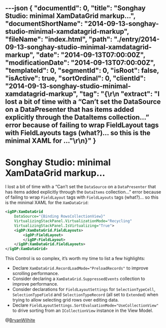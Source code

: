 ---json
{
  "documentId": 0,
  "title": "Songhay Studio: minimal XamDataGrid markup…",
  "documentShortName": "2014-09-13-songhay-studio-minimal-xamdatagrid-markup",
  "fileName": "index.html",
  "path": "./entry/2014-09-13-songhay-studio-minimal-xamdatagrid-markup",
  "date": "2014-09-13T07:00:00Z",
  "modificationDate": "2014-09-13T07:00:00Z",
  "templateId": 0,
  "segmentId": 0,
  "isRoot": false,
  "isActive": true,
  "sortOrdinal": 0,
  "clientId": "2014-09-13-songhay-studio-minimal-xamdatagrid-markup",
  "tag": "{\r\n  \"extract\": \"I lost a bit of time with a “Can’t set the DataSource on a DataPresenter that has items added explicitly through the DataItems collection…” error because of failing to wrap FieldLayout tags with FieldLayouts tags (what?)… so this is the minimal XAML for ...\"\r\n}"
}
---

# Songhay Studio: minimal XamDataGrid markup…

I lost a bit of time with a “Can’t set the `DataSource` on a `DataPresenter` that has items added explicitly through the `DataItems` collection…” error because of failing to wrap `FieldLayout` tags with `FieldLayouts` tags (what?)… so this is the minimal XAML for the `XamDataGrid`:

```xml
<igDP:XamDataGrid
    DataSource="{Binding RowsCollectionView}"
    VirtualizingStackPanel.VirtualizationMode="Recycling"
    VirtualizingStackPanel.IsVirtualizing="True">
    <igDP:XamDataGrid.FieldLayouts>
        <igDP:FieldLayout>
        </igDP:FieldLayout>
    </igDP:XamDataGrid.FieldLayouts>
</igDP:XamDataGrid>
```

This Control is so complex, it’s worth my time to list a few highlights:

* Declare `XamDataGrid.RecordLoadMode="PreloadRecords"` to improve scrolling performance.
* Consider declaring a `XamDataGrid.SuppressedEvents` collection to improve performance.
* Consider declarations for `FieldLayoutSettings` for `SelectionTypeCell`, `SelectionTypeField` and `SelectionTypeRecord` (all set to `Extended`) when trying to allow selecting grid rows over editing data.
* Declare `FieldLayoutSettings.SortEvaluationMode="UseCollectionView"` to drive sorting from an `ICollectionView` instance in the View Model.

@[BryanWilhite](https://twitter.com/BryanWilhite)
